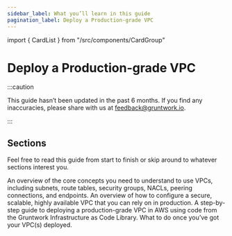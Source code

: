 ```yaml
---
sidebar_label: What you’ll learn in this guide
pagination_label: Deploy a Production-grade VPC
---
```


import { CardList } from "/src/components/CardGroup"

# Deploy a Production-grade VPC

:::caution

This guide hasn’t been updated in the past 6 months. If you find any inaccuracies, please share with us at feedback@gruntwork.io.

:::

## Sections

Feel free to read this guide from start to finish or skip around to whatever sections interest you.

<CardList>
  <Card
    title="Core Concepts"
    href="/docs/guides/build-it-yourself/vpc/core-concepts/default-vp-cs-and-custom-vp-cs"
  >
    An overview of the core concepts you need to understand to use VPCs, including subnets, route tables, security
    groups, NACLs, peering connections, and endpoints.
  </Card>
  <Card
    title="Production-grade Design"
    href="/docs/guides/build-it-yourself/vpc/production-grade-design/intro"
  >
    An overview of how to configure a secure, scalable, highly available VPC that you can rely on in production.
  </Card>
  <Card
    title="Deployment Walkthrough"
    href="/docs/guides/build-it-yourself/vpc/deployment-walkthrough/pre-requisites"
  >
    A step-by-step guide to deploying a production-grade VPC in AWS using code from the Gruntwork Infrastructure as Code Library.
  </Card>
  <Card
    title="Next Steps"
    href="/docs/guides/build-it-yourself/vpc/next-steps"
  >
    What to do once you’ve got your VPC(s) deployed.
  </Card>
</CardList>


<!-- ##DOCS-SOURCER-START
{"sourcePlugin":"local-copier","hash":"76bd75277bb1a3ebced828e532950f87"}
##DOCS-SOURCER-END -->

